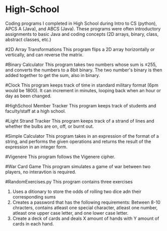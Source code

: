 # High-School
Coding programs I completed in High School during Intro to CS (python), APCS A (Java), and ABCS (Java). These programs were often introductory assignments to basic Java and coding concepts (2D arrays, binary, class, abstract classes, etc.)

#2D Array Transformations
This program flips a 2D array horizontally or vertically, and can reverse the matrix.

#Binary Calculator
This program takes two numbers whose sum is ≤255, and converts the numbers to a 8bit binary. The two number's binary is then added together to get the sum, also in binary. 

#Clock
This program keeps track of time in standard military format (6pm would be 1800). It can increment in minutes, looping back when an hour or day as been changed. 

#HighSchool Member Tracker
This program keeps track of students and faculty/staff at a high school. 

#Light Strand Tracker
This program keeps track of a strand of lines and whether the bulbs are on, off, or burnt out.

#Simple Calculator
This program takes in an expression of the format of a string, and performs the given operations and returns the result of the expression in an integer form.

#Vigenere
This program follows the Vigenere cipher. 

#War Card Game
This program simulates a game of war between two players, no interavtion is required. 

#RandomExercises.py 
This program contains three exercises
1) Uses a ditionary to store the odds of rolling two dice adn their corresponding sums
2) Creates a password that has the following requirements: Between 8-10 chracters, contains atleast one special character, atleast one number, atleast one upper case letter, and one lower case letter.
3) Create a deck of cards and deals X amount of hands with Y amount of cards in each hand. 
